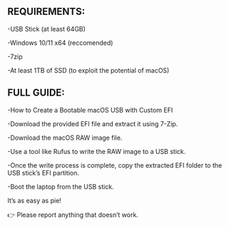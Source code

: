 REQUIREMENTS:
-

-USB Stick (at least 64GB)

-Windows 10/11 x64 (reccomended)

-7zip

-At least 1TB of SSD (to exploit the potential of macOS)


FULL GUIDE:
-

-How to Create a Bootable macOS USB with Custom EFI


-Download the provided EFI file and extract it using 7-Zip.


-Download the macOS RAW image file.


-Use a tool like Rufus to write the RAW image to a USB stick.


-Once the write process is complete, copy the extracted EFI folder to the USB stick’s EFI partition.


-Boot the laptop from the USB stick.


It’s as easy as pie!


👉 Please report anything that doesn’t work.
